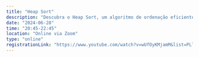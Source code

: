 ```yaml
---
title: "Heap Sort"
description: "Descubra o Heap Sort, um algoritmo de ordenação eficiente que utiliza a estrutura de dados heap. Entenda seus princípios e como ele resolve problemas complexos com desempenho e elegância!"
date: "2024-06-28"
time: "20:45-22:45"
location: "Online via Zoom"
type: "online"
registrationLink: "https://www.youtube.com/watch?v=wUfOyKMjamM&list=PLl10TyPY67Jgbh4QdRlRKr-7PjB9i5hWg"
---
```

